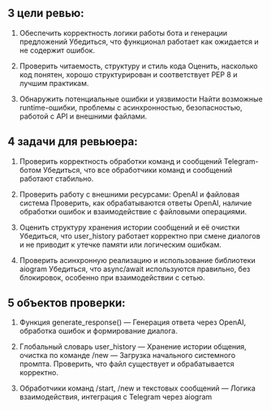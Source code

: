 ## 3 цели ревью:

1. Обеспечить корректность логики работы бота и генерации предложений
   Убедиться, что функционал работает как ожидается и не содержит ошибок.

2. Проверить читаемость, структуру и стиль кода
   Оценить, насколько код понятен, хорошо структурирован и соответствует PEP 8 и лучшим практикам.

3. Обнаружить потенциальные ошибки и уязвимости
   Найти возможные runtime-ошибки, проблемы с асинхронностью, безопасностью, работой с API и внешними файлами.

## 4 задачи для ревьюера:

1. Проверить корректность обработки команд и сообщений Telegram-ботом
   Убедиться, что все обработчики команд и сообщений работают стабильно.

2. Проверить работу с внешними ресурсами: OpenAI и файловая система
   Проверить, как обрабатываются ответы OpenAI, наличие обработки ошибок и взаимодействие с файловыми операциями.

3. Оценить структуру хранения истории сообщений и её очистки
   Убедиться, что user_history работает корректно при смене диалогов и не приводит к утечке памяти или логическим ошибкам.

4. Проверить асинхронную реализацию и использование библиотеки aiogram
   Убедиться, что async/await используются правильно, без блокировок, особенно при взаимодействии с сетью.

## 5 объектов проверки:

1. Функция generate_response()
   — Генерация ответа через OpenAI, обработка ошибок и формирование диалога.

2. Глобальный словарь user_history
   — Хранение истории общения, очистка по команде /new
   — Загрузка начального системного промпта. Проверить, что файл существует и обрабатывается корректно.

4. Обработчики команд /start, /new и текстовых сообщений
   — Логика взаимодействия, интеграция с Telegram через aiogram